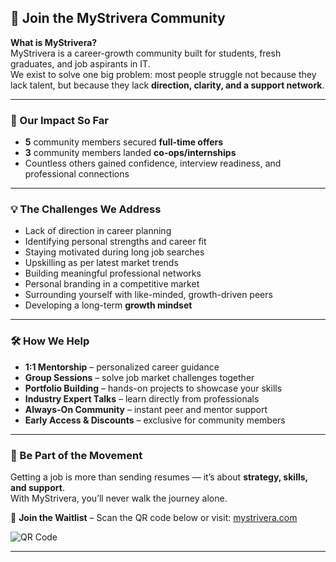 ## 🌟 Join the MyStrivera Community

**What is MyStrivera?**  
MyStrivera is a career-growth community built for students, fresh graduates, and job aspirants in IT.  
We exist to solve one big problem: most people struggle not because they lack talent, but because they lack **direction, clarity, and a support network**.

---

### 🚀 Our Impact So Far
- **5** community members secured **full-time offers**
- **3** community members landed **co-ops/internships**
- Countless others gained confidence, interview readiness, and professional connections

---

### 💡 The Challenges We Address
- Lack of direction in career planning
- Identifying personal strengths and career fit
- Staying motivated during long job searches
- Upskilling as per latest market trends
- Building meaningful professional networks
- Personal branding in a competitive market
- Surrounding yourself with like-minded, growth-driven peers
- Developing a long-term **growth mindset**

---

### 🛠 How We Help
- **1:1 Mentorship** – personalized career guidance
- **Group Sessions** – solve job market challenges together
- **Portfolio Building** – hands-on projects to showcase your skills
- **Industry Expert Talks** – learn directly from professionals
- **Always-On Community** – instant peer and mentor support
- **Early Access & Discounts** – exclusive for community members

---

### 📌 Be Part of the Movement
Getting a job is more than sending resumes — it’s about **strategy, skills, and support**.  
With MyStrivera, you’ll never walk the journey alone.

📲 **Join the Waitlist** – Scan the QR code below or visit: [mystrivera.com](https://mystrivera.com)

![QR Code](qr-code.png)  <!-- Replace with actual QR code image path -->

---
